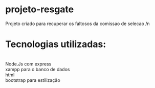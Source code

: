 # projeto-resgate
Projeto criado para recuperar os faltosos da comissao de selecao
/n 
<h1> Tecnologias utilizadas:</h1>
<br>
Node.Js com express
<br>
xampp para o banco de dados
<br>
html
<br>
bootstrap para estilização
